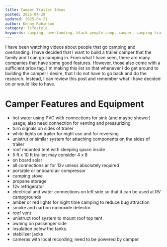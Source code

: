 ```yaml
---
title: Camper Trailer Ideas
posted: 2025-04-20
updated: 2025-04-21
author: Kenny Robinson
category: lifestyle
keywords: camping, overlanding, black people camp, camper, camping trailer
---
```


I have been watching videos about people that go camping and overlanding. I have decided that 
I want to build a trailer camper that the family and I can go camping in. From what I have seen,
there are many companies that have some good features. However, those also come with a 
sufficient price tag.  I'm making this list so that whenever I do get around to building the 
camper I desire, that I do not have to go back and do the research. Instead, I can review this
post and remember what I have decided on or would like to have.

# Camper Features and Equipment

* hot water using PVC with connections for sink (and maybe shower) usage; also need connection for venting and pressurizing
* turn signals on sides of trailer
* white lights on trailer for night use and for reversing
* unistrut or similar system for attaching components on the sides of trailer
* roof mounted tent with sleeping space inside
* 5 ft x 10 ft trailer; may consider 4 x 8
* on board solar
* all connections ar for 12v unless absolutely required 
* portable or onboard air compressor
* camping stove
* propane storage
* 12v refrigerator
* electrical and water connections on left side so that it can be used at RV campgrounds
* amber or red lights for night time camping to reduce bug attraction
* smoke and carbon monoxide detector
* roof vent
* unistruct roof system to mount roof top tent
* awning on passenger side
* insulation below the tanks.
* stabilizer jacks
* cameras with local recording; need to be powered by camper
